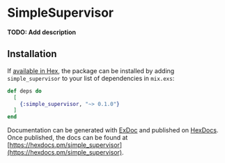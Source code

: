 # SimpleSupervisor

**TODO: Add description**

## Installation

If [available in Hex](https://hex.pm/docs/publish), the package can be installed
by adding `simple_supervisor` to your list of dependencies in `mix.exs`:

```elixir
def deps do
  [
    {:simple_supervisor, "~> 0.1.0"}
  ]
end
```

Documentation can be generated with [ExDoc](https://github.com/elixir-lang/ex_doc)
and published on [HexDocs](https://hexdocs.pm). Once published, the docs can
be found at [https://hexdocs.pm/simple_supervisor](https://hexdocs.pm/simple_supervisor).

